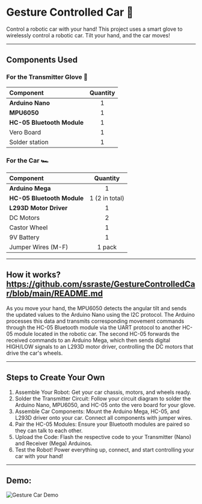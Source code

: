# Gesture Controlled Car 🏁

Control a robotic car with your hand! This project uses a smart glove to wirelessly control a robotic car. Tilt your hand, and the car moves!

---
## Components Used

### For the Transmitter Glove 🧤

| Component                | Quantity       
| :----------------------- | :------: 
| **Arduino Nano** |    1    
| **MPU6050** |    1     
| **HC-05 Bluetooth Module** | 1
| Vero Board               |    1    
| Solder station           |    1                      |

### For the Car 🏎️

| Component                | Quantity 
| :----------------------- | :------: 
| **Arduino Mega** |    1     | The car's super-smart navigator.        |
| **HC-05 Bluetooth Module** |    1  (2 in total)   
| **L293D Motor Driver** |    1     
| DC Motors                |  2  
| Castor Wheel             |  1
| 9V Battery               |    1   
| Jumper Wires (M-F)       | 1 pack

---
## How it works?https://github.com/ssraste/GestureControlledCar/blob/main/README.md
As you move your hand, the MPU6050 detects the angular tilt and sends the updated values to the Arduino Nano using the I2C protocol. The Arduino processes this data and transmits corresponding movement commands through the HC-05 Bluetooth module via the UART protocol to another HC-05 module located in the robotic car. The second HC-05 forwards the received commands to an Arduino Mega, which then sends digital HIGH/LOW signals to an L293D motor driver, controlling the DC motors that drive the car's wheels.

---
## Steps to Create Your Own
1. Assemble Your Robot: Get your car chassis, motors, and wheels ready.
2. Solder the Transmitter Circuit: Follow your circuit diagram to solder the Arduino Nano, MPU6050, and HC-05 onto the vero board for your glove.
3. Assemble Car Components: Mount the Arduino Mega, HC-05, and L293D driver onto your car. Connect all components with jumper wires.
4. Pair the HC-05 Modules: Ensure your Bluetooth modules are paired so they can talk to each other.
5. Upload the Code: Flash the respective code to your Transmitter (Nano) and Receiver (Mega) Arduinos.
6. Test the Robot! Power everything up, connect, and start controlling your car with your hand!

---
## Demo: 

![Gesture Car Demo](GIF.gif)






